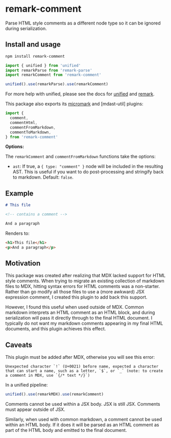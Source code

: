 # remark-comment

Parse HTML style comments as a different node type so it can be ignored during
serialization.

## Install and usage

```sh
npm install remark-comment
```

```js
import { unified } from 'unified'
import remarkParse from 'remark-parse'
import remarkComment from 'remark-comment'

unified().use(remarkParse).use(remarkComment)
```

For more help with unified, please see the docs for [unified] and [remark].

This package also exports its [micromark] and [mdast-util] plugins:

```js
import {
  comment,
  commentHtml,
  commentFromMarkdown,
  commentToMarkdown,
} from 'remark-comment'
```

**Options:**

The `remarkComment` and `commentFromMarkdown` functions take the options:

- `ast`: If true, a `{ type: "comment" }` node will be included in the
  resulting AST. This is useful if you want to do post-processing and stringify
  back to markdown. Default: `false`.

[unified]: https://unifiedjs.com/learn/guide/using-unified/
[remark]: https://unifiedjs.com/explore/package/remark-parse/
[micromark]: https://github.com/micromark/micromark
[mdast]: https://github.com/syntax-tree/mdast#extensions

## Example

```markdown
# This file

<!-- contains a comment -->

And a paragraph
```

Renders to:

```html
<h1>This file</h1>
<p>And a paragraph</p>
```

## Motivation

This package was created after realizing that MDX lacked support for HTML style
comments. When trying to migrate an existing collection of markdown files to
MDX, hitting syntax errors for HTML comments was a non-starter. Rather than go
modify all those files to use a (more awkward) JSX expression comment, I created
this plugin to add back this support.

However, I found this useful when used outside of MDX. Common markdown
interprets an HTML comment as an HTML block, and during serialization will pass
it directly through to the final HTML document. I typically do not want my
markdown comments appearing in my final HTML documents, and this plugin achieves
this effect.

## Caveats

This plugin must be added after MDX, otherwise you will see this error:

```
Unexpected character `!` (U+0021) before name, expected a character that can start a name, such as a letter, `$`, or `_` (note: to create a comment in MDX, use `{/* text */}`)
```

In a unified pipeline:

```js
unified().use(remarkMDX).use(remarkComment)
```

Comments cannot be used within a JSX body. JSX is still JSX. Comments must appear
outside of JSX.

Similarly, when used with common markdown, a comment cannot be used within an
HTML body. If it does it will be parsed as an HTML comment as part of the HTML
body and emitted to the final document.
